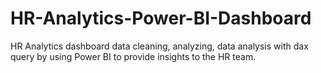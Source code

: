 # HR-Analytics-Power-BI-Dashboard
HR Analytics dashboard data cleaning, analyzing, data analysis with dax query by using Power BI to provide insights to the HR team.
